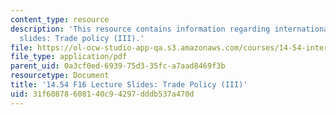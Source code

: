 ```yaml
---
content_type: resource
description: 'This resource contains information regarding international trade lecture
  slides: Trade policy (III).'
file: https://ol-ocw-studio-app-qa.s3.amazonaws.com/courses/14-54-international-trade-fall-2016/31f60878608140c94297dddb537a470d_MIT14_54F16_Lecture_22.pdf
file_type: application/pdf
parent_uid: 0a3cf0ed-6939-75d3-35fc-a7aad8469f3b
resourcetype: Document
title: '14.54 F16 Lecture Slides: Trade Policy (III)'
uid: 31f60878-6081-40c9-4297-dddb537a470d
---
```

